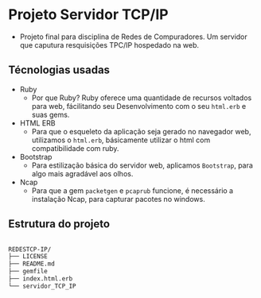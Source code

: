 # Projeto Servidor TCP/IP
- Projeto final para disciplina de Redes de Compuradores. Um servidor que caputura resquisições TPC/IP hospedado na web. 

## Técnologias usadas
- Ruby
    - Por que Ruby? Ruby oferece uma quantidade de recursos voltados para web, fácilitando seu Desenvolvimento com o seu `html.erb` e suas gems.
- HTML ERB
    - Para que o esqueleto da aplicação seja gerado no navegador web, utilizamos o `html.erb`, básicamente utilizar o html com compatibilidade com ruby.
- Bootstrap
    - Para estilização básica do servidor web, aplicamos `Bootstrap`, para algo mais agradável aos olhos.
- Ncap
    - Para que a gem `packetgen` e `pcaprub` funcione, é necessário a instalação Ncap, para capturar pacotes no windows.

## Estrutura do projeto

```bash

REDESTCP-IP/
├── LICENSE
├── README.md
├── gemfile
├── index.html.erb
└── servidor_TCP_IP

```
